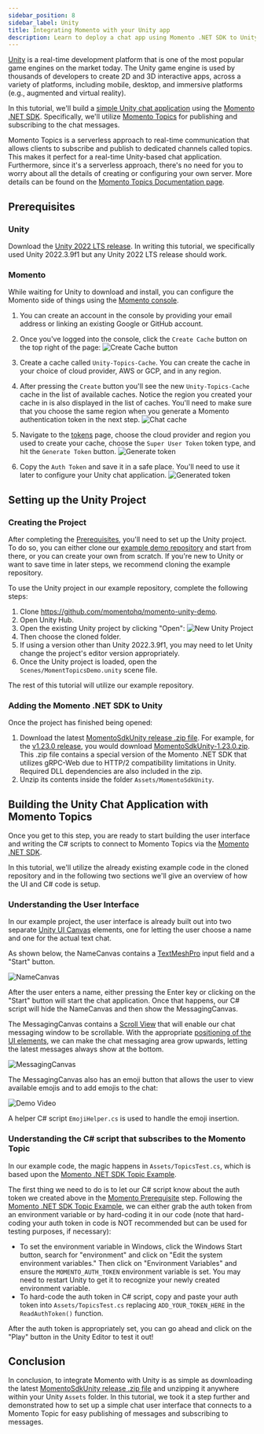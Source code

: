 ```yaml
---
sidebar_position: 8
sidebar_label: Unity
title: Integrating Momento with your Unity app
description: Learn to deploy a chat app using Momento .NET SDK to Unity.
---
```


[Unity](https://unity.com/) is a real-time development platform that is one of the most popular game engines on the market today. The Unity game engine is used by thousands of developers to create 2D and 3D interactive apps, across a variety of platforms, including mobile, desktop, and immersive platforms (e.g., augmented and virtual reality).

In this tutorial, we'll build a [simple Unity chat application](https://github.com/momentohq/momento-unity-demo) using the [Momento .NET SDK](https://github.com/momentohq/client-sdk-dotnet). Specifically, we'll utilize [Momento Topics](https://docs.momentohq.com/topics) for publishing and subscribing to the chat messages. 

Momento Topics is a serverless approach to real-time communication that allows clients to subscribe and publish to dedicated channels called topics. This makes it perfect for a real-time Unity-based chat application. Furthermore, since it's a serverless approach, there's no need for you to worry about all the details of creating or configuring your own server. More details can be found on the [Momento Topics Documentation page](https://docs.momentohq.com/topics).

## Prerequisites

### Unity
Download the [Unity 2022 LTS release](https://unity.com/releases/lts). In writing this tutorial, we specifically used Unity 2022.3.9f1 but any Unity 2022 LTS release should work.

### Momento
While waiting for Unity to download and install, you can configure the Momento side of things using the [Momento console](https://console.gomomento.com). 

1. You can create an account in the console by providing your email address or linking an existing Google or GitHub account. 
2. Once you've logged into the console, click the `Create Cache` button on the top right of the page:
![Create Cache button](/img/console-create-cache.png)

3. Create a cache called `Unity-Topics-Cache`. You can create the cache in your choice of cloud provider, AWS or GCP, and in any region.

4. After pressing the `Create` button you'll see the new `Unity-Topics-Cache` cache in the list of available caches. Notice the region you created your cache in is also displayed in the list of caches. You'll need to make sure that you choose the same region when you generate a Momento authentication token in the next step.
![Chat cache](/img/unity/Unity-Topics-Cache.png)

5. Navigate to the [tokens](https://console.gomomento.com/tokens) page, choose the cloud provider and region you used to create your cache, choose the `Super User Token` token type, and hit the `Generate Token` button.
![Generate token](/img/console-generate-token-form.png)

6. Copy the `Auth Token` and save it in a safe place. You'll need to use it later to configure your Unity chat application.
![Generated token](/img/console-generate-token-result.png)

## Setting up the Unity Project

### Creating the Project
After completing the [Prerequisites](#prerequisites), you'll need to set up the Unity project. To do so, you can either clone our [example demo repository](https://github.com/momentohq/momento-unity-demo) and start from there, or you can create your own from scratch. If you're new to Unity or want to save time in later steps, we recommend cloning the example repository. 

To use the Unity project in our example repository, complete the following steps:
1. Clone https://github.com/momentohq/momento-unity-demo.
2. Open Unity Hub.
3. Open the existing Unity project by clicking "Open":
![New Unity Project](/img/unity/hub-new-project.png)
4. Then choose the cloned folder.
5. If using a version other than Unity 2022.3.9f1, you may need to let Unity change the project's editor version appropriately.
6. Once the Unity project is loaded, open the `Scenes/MomentTopicsDemo.unity` scene file.

The rest of this tutorial will utilize our example repository.

### Adding the Momento .NET SDK to Unity
Once the project has finished being opened:
1. Download the latest [MomentoSdkUnity release .zip file](https://github.com/momentohq/client-sdk-dotnet/releases). For example, for the [v1.23.0 release](https://github.com/momentohq/client-sdk-dotnet/releases/tag/v1.23.0), you would download [MomentoSdkUnity-1.23.0.zip](https://github.com/momentohq/client-sdk-dotnet/releases/download/v1.23.0/MomentoSdkUnity-1.23.0.zip). This .zip file contains a special version of the Momento .NET SDK that utilizes gRPC-Web due to HTTP/2 compatibility limitations in Unity. Required DLL dependencies are also included in the zip. 
4. Unzip its contents inside the folder `Assets/MomentoSdkUnity`. 

## Building the Unity Chat Application with Momento Topics
Once you get to this step, you are ready to start building the user interface and writing the C# scripts to connect to Momento Topics via the [Momento .NET SDK](https://docs.momentohq.com/cache/develop/sdks/dotnet). 

In this tutorial, we'll utilize the already existing example code in the cloned repository and in the following two sections we'll give an overview of how the UI and C# code is setup.

### Understanding the User Interface
In our example project, the user interface is already built out into two separate [Unity UI Canvas](https://docs.unity3d.com/Packages/com.unity.ugui@1.0/manual/UICanvas.html) elements, one for letting the user choose a name and one for the actual text chat.

As shown below, the NameCanvas contains a [TextMeshPro](https://docs.unity3d.com/Packages/com.unity.textmeshpro@3.0/) input field and a "Start" button. 

![NameCanvas](/img/unity/NameCanvas.png)

After the user enters a name, either pressing the Enter key or clicking on the "Start" button will start the chat application. Once that happens, our C# script will hide the NameCanvas and then show the MessagingCanvas. 

The MessagingCanvas contains a [Scroll View](https://docs.unity3d.com/Packages/com.unity.ugui@1.0/manual/UIInteractionComponents.html#scroll-rect-scroll-view) that will enable our chat messaging window to be scrollable. With the appropriate [positioning of the UI elements](https://docs.unity3d.com/Packages/com.unity.ugui@1.0/manual/UIBasicLayout.html), we can make the chat messaging area grow upwards, letting the latest messages always show at the bottom.

![MessagingCanvas](/img/unity/MessagingCanvas.png)

The MessagingCanvas also has an emoji button that allows the user to view available emojis and to add emojis to the chat:

![Demo Video](/img/unity/emojis.png)

A helper C# script `EmojiHelper.cs` is used to handle the emoji insertion.

### Understanding the C# script that subscribes to the Momento Topic
In our example code, the magic happens in `Assets/TopicsTest.cs`, which is based upon the [Momento .NET SDK Topic Example](https://github.com/momentohq/client-sdk-dotnet/tree/main/examples/TopicExample).

The first thing we need to do is to let our C# script know about the auth token we created above in the [Momento Prerequisite](#momento) step. Following the [Momento .NET SDK Topic Example](https://github.com/momentohq/client-sdk-dotnet/tree/main/examples/TopicExample), we can either grab the auth token from an environment variable or by hard-coding it in our code (note that hard-coding your auth token in code is NOT recommended but can be used for testing purposes, if necessary):
- To set the environment variable in Windows, click the Windows Start button, search for "environment" and click on "Edit the system environment variables." Then click on "Environment Variables" and ensure the `MOMENTO_AUTH_TOKEN` environment variable is set. You may need to restart Unity to get it to recognize your newly created environment variable.
- To hard-code the auth token in C# script, copy and paste your auth token into `Assets/TopicsTest.cs` replacing `ADD_YOUR_TOKEN_HERE` in the `ReadAuthToken()` function.

After the auth token is appropriately set, you can go ahead and click on the "Play" button in the Unity Editor to test it out! 

## Conclusion

In conclusion, to integrate Momento with Unity is as simple as downloading the latest [MomentoSdkUnity release .zip file](https://github.com/momentohq/client-sdk-dotnet/releases) and unzipping it anywhere within your Unity `Assets` folder. In this tutorial, we took it a step further and demonstrated how to set up a simple chat user interface that connects to a Momento Topic for easy publishing of messages and subscribing to messages. 
